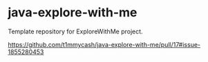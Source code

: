 # java-explore-with-me
Template repository for ExploreWithMe project.

https://github.com/t1mmycash/java-explore-with-me/pull/17#issue-1855280453